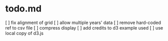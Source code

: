todo.md
=======

[ ] fix alignment of grid
[ ] allow multiple years' data
[ ] remove hard-coded ref to csv file
[ ] compress display
[ ] add credits to d3 example used
[ ] use local copy of d3.js
